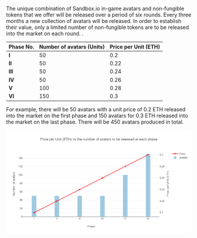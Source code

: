The unique combination of Sandbox.io in-game avatars and non-fungible tokens that we offer will be released over a period of six rounds. Every three months a new collection of avatars will be released. In order to establish their value, only a limited number of non-fungible tokens are to be released into the market on each round. . 

|Phase No.|Number of avatars (Units)|Price per Unit (ETH)|
|--|--|--|
|**I**|50|0.2|
|**II**|50|0.22|
|**III**|50|0.24|
|**IV**|50|0.26|
|**V**|100|0.28|
|**VI**|150|0.3|

For example, there will be 50 avatars with a unit price of 0.2 ETH released into the market on the first phase and 150 avatars for 0.3 ETH released into the market on the last phase. There will be 450 avatars produced in total.

<img src="./images/newplot.png">